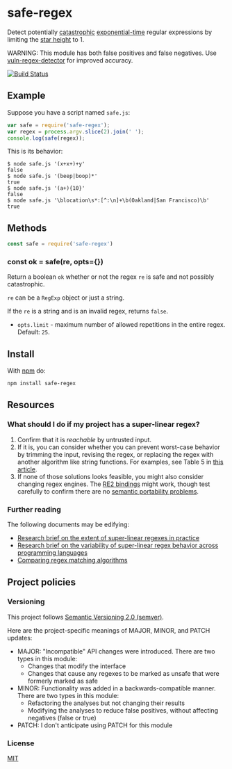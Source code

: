 # safe-regex

Detect potentially
[catastrophic](http://regular-expressions.mobi/catastrophic.html)
[exponential-time](http://perlgeek.de/blog-en/perl-tips/in-search-of-an-exponetial-regexp.html)
regular expressions by limiting the
[star height](https://en.wikipedia.org/wiki/Star_height) to 1.

WARNING: This module has both false positives and false negatives.
Use [vuln-regex-detector](https://github.com/davisjam/vuln-regex-detector) for improved accuracy.

[![Build Status](https://travis-ci.org/davisjam/safe-regex.svg?branch=master)](https://travis-ci.org/davisjam/safe-regex)

## Example

Suppose you have a script named `safe.js`:

``` js
var safe = require('safe-regex');
var regex = process.argv.slice(2).join(' ');
console.log(safe(regex));
```

This is its behavior:

```
$ node safe.js '(x+x+)+y'
false
$ node safe.js '(beep|boop)*'
true
$ node safe.js '(a+){10}'
false
$ node safe.js '\blocation\s*:[^:\n]+\b(Oakland|San Francisco)\b'
true
```

## Methods

``` js
const safe = require('safe-regex')
```

### const ok = safe(re, opts={})

Return a boolean `ok` whether or not the regex `re` is safe and not possibly
catastrophic.

`re` can be a `RegExp` object or just a string.

If the `re` is a string and is an invalid regex, returns `false`.

* `opts.limit` - maximum number of allowed repetitions in the entire regex.
Default: `25`.

## Install

With [npm](https://npmjs.org) do:

```
npm install safe-regex
```

## Resources

### What should I do if my project has a super-linear regex?

1. Confirm that it is *reachable* by untrusted input.
2. If it is, you can consider whether you can prevent worst-case behavior by trimming the input, revising the regex, or replacing the regex with another algorithm like string functions. For examples, see Table 5 in [this article](http://people.cs.vt.edu/davisjam/downloads/publications/DavisCoghlanServantLee-EcosystemREDOS-ESECFSE18.pdf).
3. If none of those solutions looks feasible, you might also consider changing regex engines. The [RE2 bindings](https://www.npmjs.com/package/re2) might work, though test carefully to confirm there are no [semantic portability problems](https://medium.com/@davisjam/why-arent-regexes-a-lingua-franca-esecfse19-a36348df3a2?source=friends_link&sk=d21be7f8f723e2080dc993385c6973d1).

### Further reading

The following documents may be edifying:

- [Research brief on the extent of super-linear regexes in practice](https://medium.com/@davisjam/introduction-987fdc4c7b0?source=friends_link&sk=ceefa4a4ca9617e08ab782c3b1580aea)
- [Research brief on the variability of super-linear regex behavior across programming languages](https://medium.com/@davisjam/why-arent-regexes-a-lingua-franca-esecfse19-a36348df3a2?source=friends_link&sk=d21be7f8f723e2080dc993385c6973d1)
- [Comparing regex matching algorithms](https://swtch.com/~rsc/regexp/regexp1.html)

## Project policies

### Versioning

This project follows [Semantic Versioning 2.0 (semver)](https://semver.org/).

Here are the project-specific meanings of MAJOR, MINOR, and PATCH updates:

- MAJOR: "Incompatible" API changes were introduced. There are two types in this module:
  - Changes that modify the interface
  - Changes that cause any regexes to be marked as unsafe that were formerly marked as safe
- MINOR: Functionality was added in a backwards-compatible manner. There are two types in this module:
  - Refactoring the analyses but not changing their results
  - Modifying the analyses to reduce false positives, without affecting negatives (false or true)
- PATCH: I don't anticipate using PATCH for this module

### License

[MIT](https://github.com/davisjam/safe-regex/blob/master/LICENSE)
